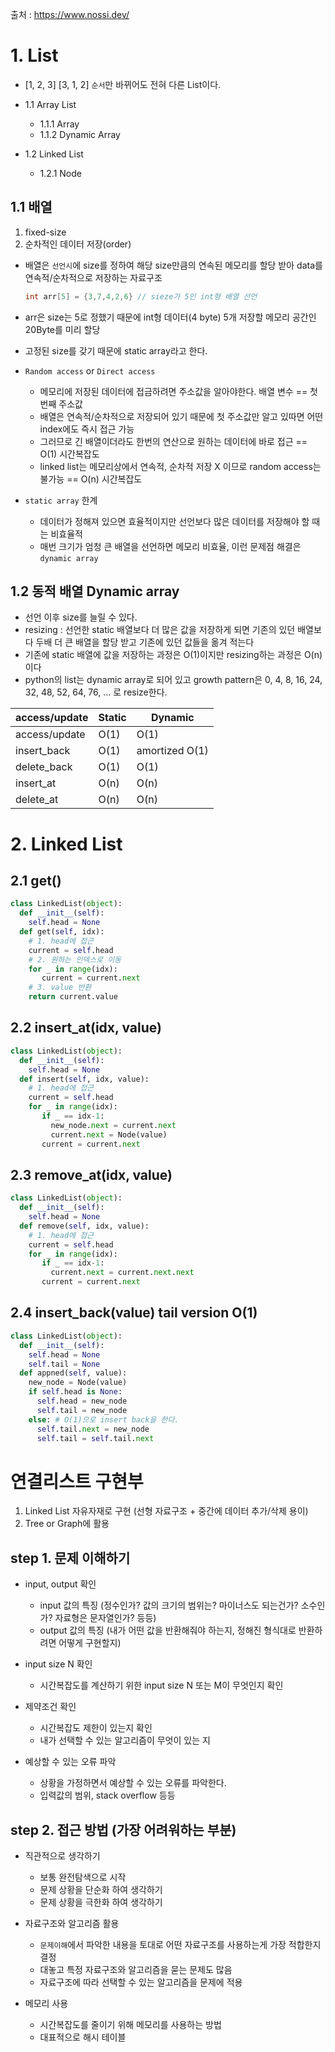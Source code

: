 출처 : https://www.nossi.dev/ 
# 1. List
- [1, 2, 3] [3, 1, 2] `순서`만 바뀌어도 전혀 다른 List이다.

 - 1.1 Array List   
   - 1.1.1 Array   
   - 1.1.2 Dynamic Array   
- 1.2  Linked List   
  - 1.2.1 Node



## 1.1 배열
1. fixed-size
2. 순차적인 데이터 저장(order)

- 배열은  `선언시`에 size를 정하여 해당 size만큼의 연속된 메모리를 할당 받아 data를 연속적/순차적으로 저장하는 자료구조

  ``` c
  int arr[5] = {3,7,4,2,6} // sieze가 5인 int형 배열 선언
  ```
- arr은 size는 5로 정했기 때문에 int형 데이터(4 byte) 5개 저장할 메모리 공간인 20Byte를 미리 할당
- 고정된 size를 갖기 때문에 static array라고 한다.
- `Random access` or `Direct access`
  - 메모리에 저장된 데이터에 접금하려면 주소값을 알아야한다. 배열 변수 == 첫 번째 주소값
  - 배열은 연속적/순차적으로 저장되어 있기 때문에 첫 주소값만 알고 있따면 어떤 index에도 즉시 접근 가능
  - 그러므로 긴 배열이더라도 한번의 연산으로 원하는 데이터에 바로 접근 == O(1) 시간복잡도
  - linked list는 메모리상에서 연속적, 순차적 저장 X 이므로 random access는 불가능 == O(n) 시간복잡도
- `static array` 한계
  - 데이터가 정해져 있으면 효율적이지만 선언보다 많은 데이터를 저장해야 할 때는 비효율적
  - 매번 크기가 엄청 큰 배열을 선언하면 메모리 비효율, 이런 문제점 해결은 `dynamic array`


## 1.2 동적 배열 Dynamic array
- 선언 이후 size를 늘릴 수 있다.
- resizing : 선언한 static 배열보다 더 많은 값을 저장하게 되면 기존의 있던 배열보다 두배 더 큰 배열을 할당 받고 기존에 있던 값들을 옮겨 적는다
- 기존에 static 배열에 값을 저장하는 과정은 O(1)이지만 resizing하는 과정은 O(n)이다
- python의 list는 dynamic array로 되어 있고 growth pattern은 0, 4, 8, 16, 24, 32, 48, 52, 64, 76, ... 로 resize한다.

| access/update | Static | Dynamic |
| -------       | ---    | ---     |
| access/update | O(1)   | O(1)    |
| insert_back   | O(1)   | amortized O(1)|
| delete_back   | O(1)   | O(1)    |
| insert_at     | O(n)   | O(n)    |
| delete_at     | O(n)   | O(n)    |


# 2. Linked List

## 2.1 get()
``` python
class LinkedList(object):
  def __init__(self):
    self.head = None
  def get(self, idx):
    # 1. head에 접근
    current = self.head
    # 2. 원하는 인덱스로 이동
    for _ in range(idx):
       current = current.next
    # 3. value 반환
    return current.value
```

## 2.2 insert_at(idx, value)

``` python
class LinkedList(object):
  def __init__(self):
    self.head = None
  def insert(self, idx, value):
    # 1. head에 접근
    current = self.head
    for _ in range(idx):
       if _ == idx-1:
         new_node.next = current.next
         current.next = Node(value)
       current = current.next
```

## 2.3 remove_at(idx, value)

``` python
class LinkedList(object):
  def __init__(self):
    self.head = None
  def remove(self, idx, value):
    # 1. head에 접근
    current = self.head
    for _ in range(idx):
       if _ == idx-1:
         current.next = current.next.next
       current = current.next
```
## 2.4 insert_back(value) tail version O(1)

``` python
class LinkedList(object):
  def __init__(self):
    self.head = None
    self.tail = None
  def appned(self, value):
    new_node = Node(value)
    if self.head is None:
      self.head = new_node
      self.tail = new_node
    else: # O(1)으로 insert back을 한다.
      self.tail.next = new_node
      self.tail = self.tail.next
```


# 연결리스트 구현부

1. Linked List 자유자재로 구현 (선형 자료구조 + 중간에 데이터 추가/삭제 용이)
2. Tree or Graph에 활용

## step 1. 문제 이해하기
- input, output 확인
  - input 값의 특징 (정수인가? 값의 크기의 범위는? 마이너스도 되는건가? 소수인가? 자료형은 문자열인가? 등등)
  - output 값의 특징 (내가 어떤 값을 반환해줘야 하는지, 정해진 형식대로 반환하려면 어떻게 구현할지)

- input size N 확인
  - 시간복잡도를 계산하기 위한 input size N 또는 M이 무엇인지 확인
   
- 제약조건 확인
  - 시간복잡도 제한이 있는지 확인
  - 내가 선택할 수 있는 알고리즘이 무엇이 있는 지
   
- 예상할 수 있는 오류 파악
  - 상황을 가정하면서 예상할 수 있는 오류를 파악한다.
  - 입력값의 범위, stack overflow 등등

##  step 2. 접근 방법 (가장 어려워하는 부분)

- 직관적으로 생각하기
  - 보통 완전탐색으로 시작
  - 문제 상황을 단순화 하여 생각하기
  - 문제 상황을 극한화 하여 생각하기

- 자료구조와 알고리즘 활용
  - `문제이해`에서 파악한 내용을 토대로 어떤 자료구조를 사용하는게 가장 적합한지 결정
  - 대놓고 특정 자료구조와 알고리즘을 묻는 문제도 많음
  - 자료구조에 따라 선택할 수 있는 알고리즘을 문제에 적용

- 메모리 사용
  - 시간복잡도를 줄이기 위해 메모리를 사용하는 방법
  - 대표적으로 해시 테이블








































